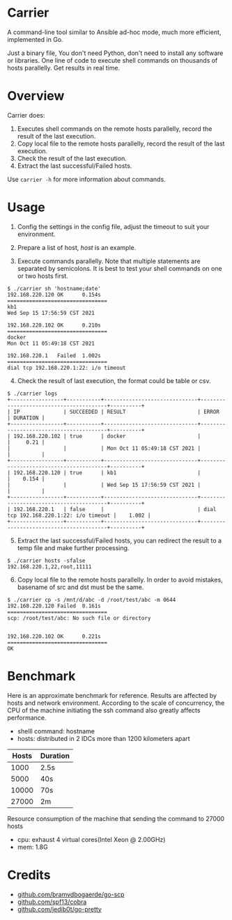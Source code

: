 # Carrier
A command-line tool similar to Ansible ad-hoc mode, much more efficient, implemented in Go.

Just a binary file, You don't need Python, don't need to install any software or libraries. One line of code to execute shell commands on thousands of hosts parallelly. Get results in real time.

# Overview
Carrier does:
1. Executes shell commands on the remote hosts parallelly, record the result of the last execution.
2. Copy local file to the remote hosts parallelly, record the result of the last execution.
3. Check the result of the last execution.
4. Extract the last successful/Failed hosts.

Use `carrier -h` for more information about commands.

# Usage

1. Config the settings in the config file, adjust the timeout to suit your environment.

2. Prepare a list of host, *host* is an example.

3. Execute commands parallelly. Note that multiple statements are separated by semicolons. It is best to test your shell commands on one or two hosts first.
```
$ ./carrier sh 'hostname;date'
192.168.220.120 OK      0.154s
================================
kb1
Wed Sep 15 17:56:59 CST 2021

192.168.220.102 OK      0.210s
================================
docker
Mon Oct 11 05:49:18 CST 2021

192.168.220.1   Failed  1.002s
================================
dial tcp 192.168.220.1:22: i/o timeout
```

4. Check the result of last execution, the format could be table or csv.
```
$ ./carrier logs
+-----------------+-----------+------------------------------+----------------------------------------+----------+
| IP              | SUCCEEDED | RESULT                       | ERROR                                  | DURATION |
+-----------------+-----------+------------------------------+----------------------------------------+----------+
| 192.168.220.102 | true      | docker                       |                                        |     0.21 |
|                 |           | Mon Oct 11 05:49:18 CST 2021 |                                        |          |
+-----------------+-----------+------------------------------+----------------------------------------+----------+
| 192.168.220.120 | true      | kb1                          |                                        |    0.154 |
|                 |           | Wed Sep 15 17:56:59 CST 2021 |                                        |          |
+-----------------+-----------+------------------------------+----------------------------------------+----------+
| 192.168.220.1   | false     |                              | dial tcp 192.168.220.1:22: i/o timeout |    1.002 |
+-----------------+-----------+------------------------------+----------------------------------------+----------+
```
5. Extract the last successful/Failed hosts, you can redirect the result to a temp file and make further processing.
```
$ ./carrier hosts -sfalse
192.168.220.1,22,root,11111
```

6. Copy local file to the remote hosts parallelly. In order to avoid mistakes, basename of src and dst must be the same.
```
$ ./carrier cp -s /mnt/d/abc -d /root/test/abc -m 0644
192.168.220.120 Failed  0.161s
================================
scp: /root/test/abc: No such file or directory


192.168.220.102 OK      0.221s
================================
OK
```

# Benchmark
Here is an approximate benchmark for reference. Results are affected by hosts and network environment. According to the scale of concurrency, the CPU of the machine initiating the ssh command also greatly affects performance.
- shelll command: hostname
- hosts: distributed in 2 IDCs more than 1200 kilometers apart

| Hosts | Duration |
| ----- | -------- |
| 1000  | 2.5s     |
| 5000  | 40s      |
| 10000 | 70s      |
| 27000 | 2m       |

Resource consumption of the machine that sending the command to 27000 hosts
- cpu: exhaust 4 virtual cores(Intel Xeon @ 2.00GHz)
- mem: 1.8G

# Credits
- [github.com/bramvdbogaerde/go-scp](https://github.com/bramvdbogaerde/go-scp)
- [github.com/spf13/cobra](https://github.com/spf13/cobra)
- [github.com/jedib0t/go-pretty](https://github.com/jedib0t/go-pretty)